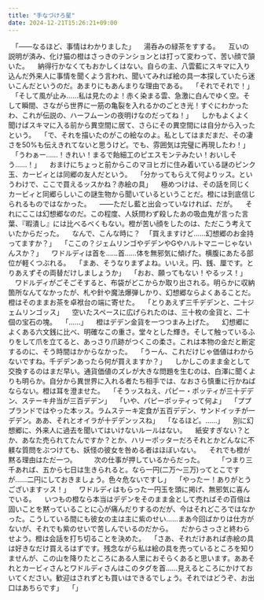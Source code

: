 ```yaml
---
title: "手なづけろ星"
date: 2024-12-21T15:26:21+09:00
---
```

　「――なるほど、事情はわかりました」
　湯呑みの緑茶をすする。
　互いの説明が済み、化け猫の橙はさっきのテンションとは打って変わって、苦い顔で頷いた。
　納得行かなくてもおかしくはない。自らの主、八雲藍にスキマに入り込んだ外来人に事情を聞くよう言われ、聞いてみれば絵の具一本探していたら迷いこんだというのだ。あまりにもあんまりな理由である。
　「それでそれで！」
　「そして風が止み……私は見たのよ！赤く染まる雲、急激に白んでゆく空。そして瞬間、さながら世界に一筋の亀裂を入れるかのごとき光！すぐにわかったわ、これが伝説の、ハーフムーンの夜明けなのだってね！」
　しかもよくよく聞けばスキマに入る前から異空間に居て、さらにその異空間には自分から入ったという。
　「で、それを描いたのがこの絵なのよ。私としてはまだまだ、その凄さを50%も伝えきれてないと思うけど。でも、雰囲気は完璧に再現したわ！」
　「うわぁー……！きれい！まるで飴細工のピエスモンテみたい！おいしそう……！」
　おまけにちょっと前からこのマヨヒガに住み着いている謎のピンク玉、カービィとは同郷の友人だという。
　「分かってもらえて何よりッス。というわけで、ここで買えるッスかね？赤絵の具」
　極めつけは、その話を同じくカービィと同郷らしいこの謎生物から聞いているということだ。橙には到底信じられるものではなかった。
　――ただし藍と出会っていなければ、だが。
　それにここは幻想郷なのだ。この程度、人妖問わず殺したあの吸血鬼が言った言葉、『暇潰し』には比べるべくもない。橙が苦い顔をしたのは、ただこう考えていたからだった。
　なんで、こんな時に？
　「買えますけど……幻想郷のお金持ってますか？」
　「ここの？ジェムリンゴやデデンやGやハルトマニーじゃないんスか？」
　ワドルディは首を……首……体を無邪気に傾げた。横腹にあたる部位が軽くつぶれる。
　「まあ、そうなりまずよね。いいえ。円、銭、厘です。とりあえずその両替だけしましょうか」
　「おお、願ってもない！やるッス！」
　ワドルディがごそごそすると、布袋がどこからか取り出される。明らかに収納箇所なんてなかったが、札や針や魔法爆弾しかり、幻想郷ならよくあることだ。橙はそのままお茶を卓袱台の端に寄せた。
　「とりあえず三千デデンと、二十ジェムリンゴッス」
　空いたスペースに広げられたのは、三十枚の金貨と、二十個の宝石の塊。
　「……」
　橙はデデン金貨を一つつまみ上げた。
　幻想郷によくある六文銭に比べ、明確なこの重さ。堂々とした輝き。そして触っているふりをして爪を立てると、あっさり爪跡がつくこの柔さ。これは本物の金だと断定するのに、そう時間はかからなかった。
　「うーん、これだけじゃ価値はわからないですね。千デデンあったら何が買えますか？」
　しかしこのまま金として交換するのはまだ早い。通貨価値のズレが大きな問題を生むのは、白澤に聞くよりも明らか。自分から異世界に入れる者たち相手では、なおさら慎重に行かねばならない。橙は耳を澄ませた。
　「そうッスねえ、パピー・ポッティが三十デデン、ステーキ弁当が三百デデン」
　「いや、パピーポッティって何よ」
　「プププランドではやった本ッス。ラムステーキ定食が五百デデン、サンドイッチが一デデン。ああ、それとオイラが十デデンッスね」
　「なるほど。……」
　別に幻想郷に、外来人に過去を聞いてはいけないルールはない。
　紙安すぎない？とか、あなた売られてたんですか？とか、ハリーポッターだろそれとかどんなに不躾な質問をぶつけても、妖怪の彼女を咎める者はほぼいない。
　それでも橙が黙る理由はただ一つ。
　
　次の仕事が押しているからだった。
　
　「つまり三千あれば、五から七日は生きられると。なら一円(二万〜三万)ってとこですが……二円にしておきましょう。色々危ないですし」
　「やったー！ありがとうございますッス！」
　ワドルディはもらった一円玉を頭に掲げ、無邪気に喜んでいる。
　いつもの橙なら本当はデデンをそのまま金として売ればその百倍は固いことを黙っていることに心が痛んだりするのだが、今はそれどころではなかった。こうしている間にも彼女の主は主に紫のせい……まあ今回ばかりは仕方がないが、それでも紫のせいで苦しんでいるのだから。
　だからさっさと終わらせよう。橙は会話を打ち切ることを決めた。
　「さあ、それだけあれば赤絵の具は好きなだけ買えるはずです。残念ながら私は絵の具を売っているところを知りませんが、この山を降りたところにある人里におそらくあると思います。ああそれとカービィさんとワドルディさんはこのタグを首……見えるところにかけておいてください。歓迎はされずとも買いはできるでしょう。それではどうぞ、お出口はあちらです」
　「」
　
　
